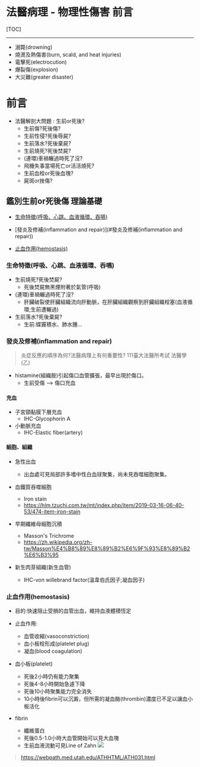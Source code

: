 # 法醫病理 - 物理性傷害 前言

[TOC]

---

- 溺斃(drowning)
- 燒燙及熱傷害(burn, scald, and heat injuries)
- 電擊死(electrocution)
- 爆裂傷(explosion)
- 大災難(greater disaster)

# 前言
- 法醫解剖大問題 : 生前or死後?
    - 生前傷?死後傷?
    - 生前性侵?死後辱屍?
    - 生前落水?死後棄屍?
    - 生前燒死?死後焚屍?
    - (連環)車禍輾過時死了沒?
    - 飛機失事當場死亡or活活燒死?
    - 生前血栓or死後血塊?
    - 屍斑or挫傷?

## 鑑別生前or死後傷 理論基礎
- [生命特徵(呼吸、心跳、血液循環、吞嚥)](#生命特徵(呼吸、心跳、血液循環、吞嚥))

- [發炎及修補(inflammation and repair)](#發炎及修補(inflammation and repair))

- [止血作用(hemostasis)](#止血作用(hemostasis))

### 生命特徵(呼吸、心跳、血液循環、吞嚥) 
- 生前燒死?死後焚屍?
    - 死後焚屍無黑煙附著於氣管(呼吸)
- (連環)車禍輾過時死了沒?
    - 肝臟破裂使肝臟組織流向肝動脈，在肝臟組織觀察到肝臟組織栓塞(血液循環;生前遭輾過)
- 生前落水?死後棄屍?
    - 生前:蝶竇積水、肺水腫...

### 發炎及修補(inflammation and repair)
> 炎症反應的順序為何?法醫病理上有何重要性?
> 111臺大法醫所考試 法醫學(乙)

- histamine(組織胺)引起傷口血管擴張，最早出現於傷口。
    - 生前受傷 --> 傷口充血
#### 充血
- 子宮頸黏膜下層充血
    - IHC-Glycophorin A 
- 小動脈充血
    - IHC-Elastic fiber(artery)
#### 細胞、組織
- 急性出血
    - 出血處可見局部許多嗜中性白血球聚集，尚未見吞噬細胞聚集。
- 血鐵質吞噬細胞
    - Iron stain  
    - https://hlm.tzuchi.com.tw/mt/index.php/item/2019-03-16-06-40-53/474-item-iron-stain

- 早期纖維母細胞沉積
    - Masson's Trichrome
    - https://zh.wikipedia.org/zh-tw/Masson%E4%B8%89%E8%89%B2%E6%9F%93%E8%89%B2%E6%B3%95 

- 新生肉芽組織(新生血管)
    - IHC-von willebrand factor(溫韋伯氏因子;凝血因子)

### 止血作用(hemostasis)
- 目的:快速阻止受損的血管出血，維持血液體積恆定
- 止血作用:
    - 血管收縮(vasoconstriction)
    - 血小板栓形成(platelet plug)
    - 凝血(blood coagulation)

- 血小板(platelet)
    - 死後2小時仍有能力聚集
    - 死後4-8小時開始急遽下降
    - 死後10小時聚集能力完全消失
    - 10小時後fibrin可以沉澱，但所需的凝血酶(thrombin)濃度已不足以讓血小板活化

- fibrin
    - 纖維蛋白
    - 死後0.5-1.0小時大血管開始可以見大血塊
    - 生前血液流動可見Line of Zahn
![](https://i.imgur.com/N25QZgS.png)
> https://webpath.med.utah.edu/ATHHTML/ATH031.html


